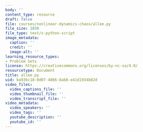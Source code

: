 ```yaml
---
body: ''
content_type: resource
draft: false
file: courses/nonlinear-dynamics-chaos/allee.py
file_size: 1030
file_type: text/x-python-script
image_metadata:
  caption: ''
  credit: ''
  image-alt: ''
learning_resource_types:
- Problem Sets
license: https://creativecommons.org/licenses/by-nc-sa/4.0/
resourcetype: Document
title: allee.py
uid: ba936c18-0d07-4866-8ab8-e41d1934b82d
video_files:
  video_captions_file: ''
  video_thumbnail_file: ''
  video_transcript_file: ''
video_metadata:
  video_speakers: ''
  video_tags: ''
  youtube_description: ''
  youtube_id: ''
---
```

